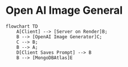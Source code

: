 # Open AI Image General



```mermaid
flowchart TD
    A[Client] --> [Server on Render]B;
    B --> [OpenAI Image Generator]C;
    C --> B;
    B --> A;
    D[Client Saves Prompt] --> B
    B --> [MongoDBAtlas]E
```